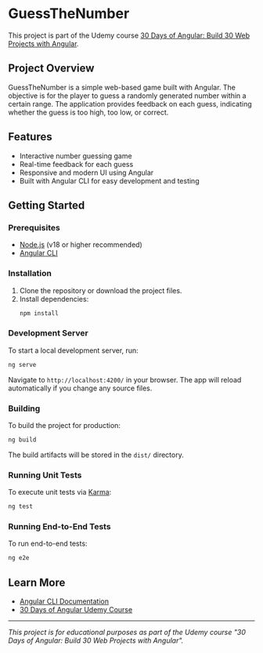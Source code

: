 # GuessTheNumber

This project is part of the Udemy course [30 Days of Angular: Build 30 Web Projects with Angular](https://www.udemy.com/course/30-days-of-angular/).

## Project Overview

GuessTheNumber is a simple web-based game built with Angular. The objective is for the player to guess a randomly generated number within a certain range. The application provides feedback on each guess, indicating whether the guess is too high, too low, or correct.

## Features

- Interactive number guessing game
- Real-time feedback for each guess
- Responsive and modern UI using Angular
- Built with Angular CLI for easy development and testing

## Getting Started

### Prerequisites

- [Node.js](https://nodejs.org/) (v18 or higher recommended)
- [Angular CLI](https://angular.io/cli)

### Installation

1. Clone the repository or download the project files.
2. Install dependencies:
   ```bash
   npm install
   ```

### Development Server

To start a local development server, run:

```bash
ng serve
```

Navigate to `http://localhost:4200/` in your browser. The app will reload automatically if you change any source files.

### Building

To build the project for production:

```bash
ng build
```

The build artifacts will be stored in the `dist/` directory.

### Running Unit Tests

To execute unit tests via [Karma](https://karma-runner.github.io):

```bash
ng test
```

### Running End-to-End Tests

To run end-to-end tests:

```bash
ng e2e
```

## Learn More

- [Angular CLI Documentation](https://angular.dev/tools/cli)
- [30 Days of Angular Udemy Course](https://www.udemy.com/course/30-days-of-angular/)

---

_This project is for educational purposes as part of the Udemy course "30 Days of Angular: Build 30 Web Projects with Angular"._
